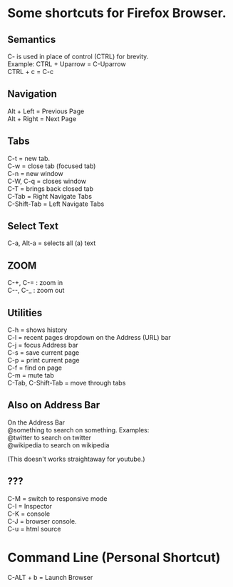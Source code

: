 # Some shortcuts for Firefox Browser.   
   
## Semantics   
   
C- is used in place of control (CTRL) for brevity.      
Example: CTRL + Uparrow = C-Uparrow   
             CTRL + c = C-c   
   
## Navigation   
Alt + Left = Previous Page   
Alt + Right = Next Page   
   
## Tabs   
C-t = new tab.   
C-w = close tab (focused tab)   
C-n = new window   
C-W, C-q = closes window    
C-T = brings back closed tab   
C-Tab = Right Navigate Tabs   
C-Shift-Tab = Left Navigate Tabs   
   
## Select Text   
C-a, Alt-a = selects all (a) text   
   
## ZOOM   
C-+, C-= : zoom in   
C--, C-_ : zoom out   
   
## Utilities   
C-h = shows history   
C-l = recent pages dropdown on the Address (URL) bar   
C-j = focus Address bar    
C-s = save current page   
C-p = print current page   
C-f = find on page   
C-m = mute tab   
C-Tab, C-Shift-Tab = move through tabs   
   
## Also on Address Bar   
On the Address Bar   
@something to search on something. Examples:   
@twitter to search on twitter   
@wikipedia to search on wikipedia   
   
(This doesn't works straightaway for youtube.)   
   
## ???   
C-M = switch to responsive mode   
C-I = Inspector   
C-K = console   
C-J = browser console.   
C-u = html source   
   
# Command Line (Personal Shortcut)   
C-ALT + b = Launch Browser   
